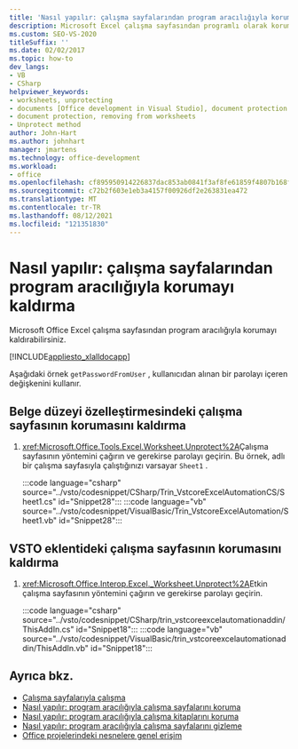 ```yaml
---
title: 'Nasıl yapılır: çalışma sayfalarından program aracılığıyla korumayı kaldırma'
description: Microsoft Excel çalışma sayfasından programlı olarak korumayı kaldırmak için Visual Studio nasıl kullanabileceğinizi öğrenin.
ms.custom: SEO-VS-2020
titleSuffix: ''
ms.date: 02/02/2017
ms.topic: how-to
dev_langs:
- VB
- CSharp
helpviewer_keywords:
- worksheets, unprotecting
- documents [Office development in Visual Studio], document protection
- document protection, removing from worksheets
- Unprotect method
author: John-Hart
ms.author: johnhart
manager: jmartens
ms.technology: office-development
ms.workload:
- office
ms.openlocfilehash: cf895950914226837dac853ab0841f3af8fe61859f4807b168fa33a467e34771
ms.sourcegitcommit: c72b2f603e1eb3a4157f00926df2e263831ea472
ms.translationtype: MT
ms.contentlocale: tr-TR
ms.lasthandoff: 08/12/2021
ms.locfileid: "121351830"
---
```

# <a name="how-to-programmatically-remove-protection-from-worksheets"></a>Nasıl yapılır: çalışma sayfalarından program aracılığıyla korumayı kaldırma
  Microsoft Office Excel çalışma sayfasından program aracılığıyla korumayı kaldırabilirsiniz.

 [!INCLUDE[appliesto_xlalldocapp](../vsto/includes/appliesto-xlalldocapp-md.md)]

 Aşağıdaki örnek `getPasswordFromUser` , kullanıcıdan alınan bir parolayı içeren değişkenini kullanır.

## <a name="to-unprotect-a-worksheet-in-a-document-level-customization"></a>Belge düzeyi özelleştirmesindeki çalışma sayfasının korumasını kaldırma

1. <xref:Microsoft.Office.Tools.Excel.Worksheet.Unprotect%2A>Çalışma sayfasının yöntemini çağırın ve gerekirse parolayı geçirin. Bu örnek, adlı bir çalışma sayfasıyla çalıştığınızı varsayar `Sheet1` .

     :::code language="csharp" source="../vsto/codesnippet/CSharp/Trin_VstcoreExcelAutomationCS/Sheet1.cs" id="Snippet28":::
     :::code language="vb" source="../vsto/codesnippet/VisualBasic/Trin_VstcoreExcelAutomation/Sheet1.vb" id="Snippet28":::

## <a name="to-unprotect-a-worksheet-in-a-vsto-add-in"></a>VSTO eklentideki çalışma sayfasının korumasını kaldırma

1. <xref:Microsoft.Office.Interop.Excel._Worksheet.Unprotect%2A>Etkin çalışma sayfasının yöntemini çağırın ve gerekirse parolayı geçirin.

     :::code language="csharp" source="../vsto/codesnippet/CSharp/trin_vstcoreexcelautomationaddin/ThisAddIn.cs" id="Snippet18":::
     :::code language="vb" source="../vsto/codesnippet/VisualBasic/trin_vstcoreexcelautomationaddin/ThisAddIn.vb" id="Snippet18":::

## <a name="see-also"></a>Ayrıca bkz.
- [Çalışma sayfalarıyla çalışma](../vsto/working-with-worksheets.md)
- [Nasıl yapılır: program aracılığıyla çalışma sayfalarını koruma](../vsto/how-to-programmatically-protect-worksheets.md)
- [Nasıl yapılır: program aracılığıyla çalışma kitaplarını koruma](../vsto/how-to-programmatically-protect-workbooks.md)
- [Nasıl yapılır: program aracılığıyla çalışma sayfalarını gizleme](../vsto/how-to-programmatically-hide-worksheets.md)
- [Office projelerindeki nesnelere genel erişim](../vsto/global-access-to-objects-in-office-projects.md)
